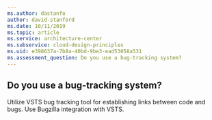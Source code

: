 ```yaml
---
ms.author: dastanfo
author: david-stanford
ms.date: 10/11/2019
ms.topic: article
ms.service: architecture-center
ms.subservice: cloud-design-principles
ms.uid: e398637a-7b8a-40bd-9be3-ead53058a531
ms.assessment_question: Do you use a bug-tracking system?
---
```

## Do you use a bug-tracking system?

Utilize VSTS bug tracking tool for establishing links between code and bugs. Use Bugzilla integration with VSTS.
